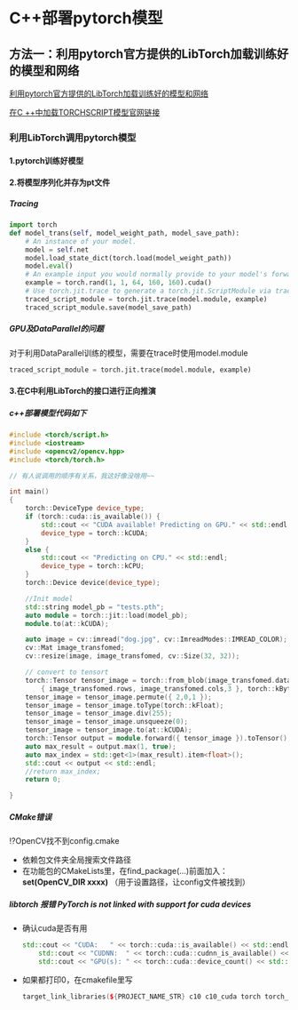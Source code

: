 # C++部署pytorch模型

## 方法一：利用pytorch官方提供的LibTorch加载训练好的模型和网络

[利用pytorch官方提供的LibTorch加载训练好的模型和网络](https://zhuanlan.zhihu.com/p/191569603)

 [在C ++中加载TORCHSCRIPT模型官网链接](https://link.zhihu.com/?target=https%3A//pytorch.org/tutorials/advanced/cpp_export.html)

### 利用LibTorch调用pytorch模型

#### 1.pytorch训练好模型



#### 2.将模型序列化并存为pt文件

##### Tracing

```python
import torch
def model_trans(self, model_weight_path, model_save_path):
    # An instance of your model.
    model = self.net
    model.load_state_dict(torch.load(model_weight_path))
    model.eval()
    # An example input you would normally provide to your model's forward() method.
    example = torch.rand(1, 1, 64, 160, 160).cuda()
    # Use torch.jit.trace to generate a torch.jit.ScriptModule via tracing.
    traced_script_module = torch.jit.trace(model.module, example)
    traced_script_module.save(model_save_path)
```



##### GPU及DataParallel的问题

对于利用DataParallel训练的模型，需要在trace时使用model.module

```python
traced_script_module = torch.jit.trace(model.module, example)
```



#### 3.在C中利用LibTorch的接口进行正向推演

##### c++部署模型代码如下

```c++
#include <torch/script.h>
#include <iostream>
#include <opencv2/opencv.hpp>
#include <torch/torch.h>

// 有人说调用的顺序有关系，我这好像没啥用~~

int main()
{
    torch::DeviceType device_type;
    if (torch::cuda::is_available()) {
        std::cout << "CUDA available! Predicting on GPU." << std::endl;
        device_type = torch::kCUDA;
    }
    else {
        std::cout << "Predicting on CPU." << std::endl;
        device_type = torch::kCPU;
    }
    torch::Device device(device_type);

    //Init model
    std::string model_pb = "tests.pth";
    auto module = torch::jit::load(model_pb);
    module.to(at::kCUDA);

    auto image = cv::imread("dog.jpg", cv::ImreadModes::IMREAD_COLOR);
    cv::Mat image_transfomed;
    cv::resize(image, image_transfomed, cv::Size(32, 32));

    // convert to tensort
    torch::Tensor tensor_image = torch::from_blob(image_transfomed.data,
        { image_transfomed.rows, image_transfomed.cols,3 }, torch::kByte);
    tensor_image = tensor_image.permute({ 2,0,1 });
    tensor_image = tensor_image.toType(torch::kFloat);
    tensor_image = tensor_image.div(255);
    tensor_image = tensor_image.unsqueeze(0);
    tensor_image = tensor_image.to(at::kCUDA);
    torch::Tensor output = module.forward({ tensor_image }).toTensor();
    auto max_result = output.max(1, true);
    auto max_index = std::get<1>(max_result).item<float>();
    std::cout << output << std::endl;
    //return max_index;
    return 0;

}
```



##### CMake错误

⁉OpenCV找不到config.cmake

- 依赖包文件夹全局搜索文件路径
- 在功能包的CMakeLists里，在find_package(…)前面加入：**set(OpenCV_DIR xxxx)** （用于设置路径，让config文件被找到）



##### libtorch 报错 PyTorch is not linked with support for cuda devices

- 确认cuda是否有用

  ```c++
  std::cout << "CUDA:   " << torch::cuda::is_available() << std::endl;
      std::cout << "CUDNN:  " << torch::cuda::cudnn_is_available() << std::endl;
      std::cout << "GPU(s): " << torch::cuda::device_count() << std::endl;
  ```

- 如果都打印0，在cmakefile里写

  ```c++
  target_link_libraries(${PROJECT_NAME_STR} c10 c10_cuda torch torch_cuda torch_cpu "-Wl,--no-as-needed -ltorch_cuda")
  ```

  

